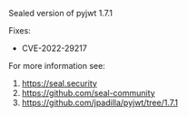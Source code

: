 Sealed version of pyjwt 1.7.1

Fixes:
- CVE-2022-29217

For more information see:
  1. https://seal.security
  2. https://github.com/seal-community
  3. https://github.com/jpadilla/pyjwt/tree/1.7.1
